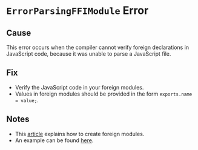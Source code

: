 # `ErrorParsingFFIModule` Error

## Cause

This error occurs when the compiler cannot verify foreign declarations in JavaScript code,
because it was unable to parse a JavaScript file.

## Fix

- Verify the JavaScript code in your foreign modules.
- Values in foreign modules should be provided in the form `exports.name = value;`.

## Notes

- This [article](../guides/FFI.md) explains how to create foreign modules.
- An example can be found [here](https://github.com/purescript/purescript-eff/blob/v1.0.0/src/Control/Monad/Eff.js).
